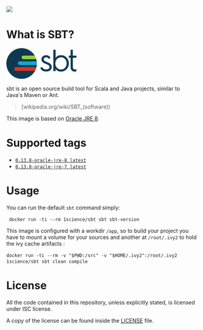 [![](https://badge.imagelayers.io/1science/sbt:latest.svg)](https://imagelayers.io/?images=1science/sbt:latest 'Get your own badge on imagelayers.io')

# What is SBT?

![logo](https://raw.githubusercontent.com/1science/docker-sbt/latest/logo.png)

sbt is an open source build tool for Scala and Java projects, similar to Java's Maven or Ant.

> [wikipedia.org/wiki/SBT_(software))

This image is based on [Oracle JRE 8](https://github.com/1science/docker-java/tree/oracle-jre-8).


# Supported tags

-	[`0.13.8-oracle-jre-8`, `latest`](https://github.com/1science/docker-sbt/tree/0.13.8-oracle-jre-8)
-	[`0.13.8-oracle-jre-7`, `latest`](https://github.com/1science/docker-sbt/tree/0.13.8-oracle-jre-7)


# Usage

You can run the default `sbt` command simply:

```
 docker run -ti --rm 1science/sbt sbt sbt-version 
```

This image is configured with a workdir `/app`, so to build your project you have to mount a volume for your sources and another at `/root/.ivy2` to hold the ivy cache artifacts :

```
docker run -ti --rm -v "$PWD:/src" -v "$HOME/.ivy2":/root/.ivy2 1science/sbt sbt clean compile
```


# License

All the code contained in this repository, unless explicitly stated, is
licensed under ISC license.

A copy of the license can be found inside the [LICENSE](LICENSE) file.
